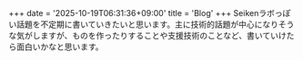 +++
date = '2025-10-19T06:31:36+09:00'
title = 'Blog'
+++
Seikenラボっぽい話題を不定期に書いていきたいと思います。主に技術的話題が中心になりそうな気がしますが、ものを作ったりすることや支援技術のことなど、書いていけたら面白いかなと思います。
